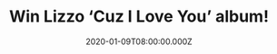 ---
campaign-uuid: "c-41d27691-701a-4dee-b266-9f079e0f184a"
type: "Competition"
category: "Music"
date: "2020-01-09T08:00:00.000Z"
end-date: "2020-02-09T23:59:00.000Z"
disable-form: false
is_promoted: false
has_entry_page: true
title: "Win Lizzo ‘Cuz I Love You’ album!"
competition-description: "<p>Calling all Lizzo fans! We are giving away the amazing\
  \ third studio album of the American rapper and singer Lizzo: ‘Cuz I Love You’!\
  \ Like A Girl, Juice, Soulmate… and many more songs for you to enjoy!</p>\n<p>Does\
  \ it sound good to you? Click below for a chance to win.</p>\n"
hero-header: "Win Lizzo ‘Cuz I Love You’ album!"
terms-confirmation: "N/A"
banner-img: "https://assets.expresslyapp.com/asset-28596f6b-cdbf-45c4-afa5-1ce157f8b4d3.jpg"
logo-left-href: "aaa.nme.com"
logo-left-image: "https://assets.expresslyapp.com/asset-1e616637-c55d-4a5e-8d68-fde378dd567d.jpg"
logo-left-title: "NME AAA"
bg-image-hero: "https://assets.expresslyapp.com/asset-8345292a-7e55-49bc-abb0-8083dbcc6942.jpg"
bg-image-first: "https://assets.expresslyapp.com/asset-968db7c4-3431-4f99-b169-4a6c80b75d8b.jpg"
section1-content: "<p>We have on our hands the amazing third album of the phenomenal\
  \ musician American rapper and singer Lizzo. A great catchy album we are pretty\
  \ sure you wont want to miss. Featuring amazing artist such Missy Elliot, Gucci\
  \ Mane and many more.</p>\n<p>Want it? Click below and it could be coming home with\
  \ you. </p>\n<p>Good luck!</p>\n"
entry-title: "Win Lizzo ‘Cuz I Love You’ album!"
entry-content: "<p>Enter the draw to win the  Lizzo ‘Cuz I Love You’ album by completing\
  \ the form below before 23:59 on the 9th of February 2020.</p>\n"
has-winner: true
winner-title: "CONGRATULATIONS to Stephen H. who won Lizzo ‘Cuz I Love You’ album!"
winner-banner: "https://assets.expresslyapp.com/asset-f1042f5a-94ef-4e42-b560-6fe632d7a9ef.jpg"
prize-description: "Lizzo ‘Cuz I Love You’ album!"
special-conditions: "Multiple entries are allowed up to one every day.\r\n\r\nThis\
  \ competition is also available on: https://club.expressly.io/competitions/lizzo-cuz-i-love-you-giveaway"
country-restrictions:
- "GB"
---